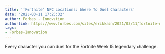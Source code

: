 ```yaml
---
title: '‘Fortnite’ NPC Locations: Where To Duel Characters'
date: "2021-03-11 17:23:32"
author: Forbes - Innovation
authorlink: https://www.forbes.com/sites/erikkain/2021/03/11/fortnite-npc-locations-where-to-duel-characters/
tags:
- Forbes-Innovation
---
```

Every character you can duel for the Fortnite Week 15 legendary challenge.
